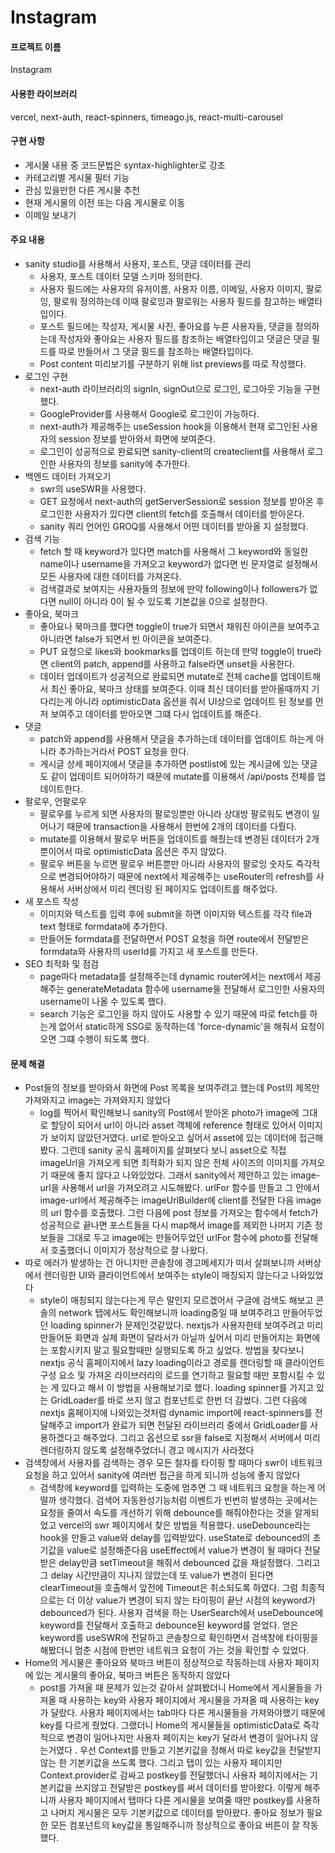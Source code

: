 # Instagram
#### 프로젝트 이름
Instagram

#### 사용한 라이브러리
vercel, next-auth, react-spinners, timeago.js, react-multi-carousel

#### 구현 사항
* 게시물 내용 중 코드문법은 syntax-highlighter로 강조
* 카테고리별 게시물 필터 기능
* 관심 있을만한 다른 게시물 추천
* 현재 게시물의 이전 또는 다음 게시물로 이동
* 이메일 보내기
 
#### 주요 내용
* sanity studio를 사용해서 사용자, 포스트, 댓글 데이터를 관리
  * 사용자, 포스트 데이터 모델 스키마 정의한다.
  * 사용자 필드에는 사용자의 유저이름, 사용자 이름, 이메일, 사용자 이미지, 팔로잉, 팔로워 정의하는데 이때 팔로잉과 팔로워는 사용자 필드를 참고하는 배열타입이다.
  * 포스트 필드에는 작성자, 게시물 사진, 좋아요를 누른 사용자들, 댓글을 정의하는데 작성자와 좋아요는 사용자 필드를 참조하는 배열타입이고 댓글은 댓글 필드를 따로 만들어서 그 댓글 필드를 참조하는 배열타입이다.
  * Post content 미리보기를 구분하기 위해 list previews를 따로 작성했다.
* 로그인 구현
  * next-auth 라이브러리의 signIn, signOut으로 로그인, 로그아웃 기능을 구현했다.
  * GoogleProvider를 사용해서 Google로 로그인이 가능하다.
  * next-auth가 제공해주는 useSession hook을 이용해서 현재 로그인된 사용자의 session 정보를 받아와서 화면에 보여준다.
  * 로그인이 성공적으로 완료되면 sanity-client의 createclient를 사용해서 로그인한 사용자의 정보를 sanity에 추가한다.
* 백엔드 데이터 가져오기
  * swr의 useSWR을 사용했다.
  * GET 요청에서 next-auth의 getServerSession로 session 정보를 받아온 후 로그인한 사용자가 있다면 client의 fetch를 호출해서 데이터를 받아온다.
  * sanity 쿼리 언어인 GROQ를 사용해서 어떤 데이터를 받아올 지 설정했다.
* 검색 기능
  * fetch 할 때 keyword가 있다면 match를 사용해서 그 keyword와 동일한 name이나 username을 가져오고 keyword가 없다면 빈 문자열로 설정해서 모든 사용자에 대한 데이터를 가져온다.
  * 검색결과로 보여지는 사용자들의 정보에 만약 following이나 followers가 없다면 null이 아니라 0이 될 수 있도록 기본값을 0으로 설정한다.
* 좋아요, 북마크
  * 좋아요나 북마크를 했다면 toggle이 true가 되면서 채워진 아이콘을 보여주고 아니라면 false가 되면서 빈 아이콘을 보여준다.
  * PUT 요청으로 likes와 bookmarks를 업데이트 하는데 만약 toggle이 true라면 client의 patch, append를 사용하고 false라면 unset을 사용한다.
  * 데이터 업데이트가 성공적으로 완료되면 mutate로 전체 cache를 업데이트해서 최신 좋아요, 북마크 상태를 보여준다. 이때 최신 데이터를 받아올때까지 기다리는게 아니라 optimisticData 옵션을 줘서 UI상으로 업데이트 된 정보를 먼저 보여주고 데이터를 받아오면 그떄 다시 업데이트를 해준다.
* 댓글
  * patch와 append를 사용해서 댓글을 추가하는데 데이터를 업데이트 하는게 아니라 추가하는거라서 POST 요청을 한다.
  * 게시글 상세 페이지에서 댓글을 추가하면 postlist에 있는 게시글에 있는 댓글도 같이 업데이트 되어야하기 때문에 mutate를 이용해서 /api/posts 전체를 업데이트한다.
* 팔로우, 언팔로우
  * 팔로우를 누르게 되면 사용자의 팔로잉뿐만 아니라 상대방 팔로워도 변경이 일어나기 때문에 transaction을 사용해서 한번에 2개의 데이터를 다뤘다.
  * mutate를 이용해서 팔로우 버튼을 업데이트를 해줬는데 변경된 데이터가 2개 뿐이어서 따로 optimisticData 옵션은 주지 않았다.
  * 팔로우 버튼을 누르면 팔로우 버튼뿐만 아니라 사용자의 팔로잉 숫자도 즉각적으로 변경되어야하기 때문에 next에서 제공해주는 useRouter의 refresh를 사용해서 서버상에서 미리 렌더링 된 페이지도 업데이트를 해주었다.
* 새 포스트 작성
  * 이미지와 텍스트를 입력 후에 submit을 하면 이미지와 텍스트를 각각 file과 text 형태로 formdata에 추가한다.
  * 만들어둔 formdata를 전달하면서 POST 요청을 하면 route에서 전달받은 formdata와 사용자의 userId를 가지고 새 포스트를 만든다.
* SEO 최적화 및 점검
  * page마다 metadata를 설정해주는데 dynamic router에서는 next에서 제공해주는 generateMetadata 함수에 username을 전달해서 로그인한 사용자의 username이 나올 수 있도록 했다.
  * search 기능은 로그인을 하지 않아도 사용할 수 있기 때문에 따로 fetch를 하는게 없어서 static하게 SSG로 동작하는데 'force-dynamic'을 해줘서 요청이 오면 그떄 수행이 되도록 했다.

#### 문제 해결
* Post들의 정보를 받아와서 화면에 Post 목록을 보여주려고 했는데 Post의 제목만 가져와지고 image는 가져와지지 않았다
  * log를 찍어서 확인해보니 sanity의 Post에서 받아온 photo가 image에 그대로 할당이 되어서 url이 아니라 asset 객체에 reference 형태로 있어서 이미지가 보이지 않았던거였다. url로 받아오고 싶어서 asset에 있는 데이터에 접근해봤다. 그런데 sanity 공식 홈페이지를 살펴보다 보니 asset으로 직접 imageUrl을 가져오게 되면 최적화가 되지 않은 전체 사이즈의 이미지를 가져오기 때문에 좋지 않다고 나와있었다. 그래서 sanity에서 제안하고 있는 image-url을 사용해서 url을 가져오려고 시도해봤다. urlFor 함수를 만들고 그 안에서 image-url에서 제공해주는 imageUrlBuilder에 client를 전달한 다음 image의 url 함수를 호출했다. 그런 다음에 post 정보를 가져오는 함수에서 fetch가 성공적으로 끝나면 포스트들을 다시 map해서 image를 제외한 나머지 기존 정보들을 그대로 두고 image에는 만들어두었던 urlFor 함수에 photo를 전달해서 호출했더니 이미지가 정상적으로 잘 나왔다.
* 따로 에러가 발생하는 건 아니지만 콘솔창에 경고메세지가 떠서 살펴보니까 서버상에서 렌더링한 UI와 클라이언트에서 보여주는 style이 매칭되지 않는다고 나와있었다
  * style이 매칭되지 않는다는게 무슨 말인지 모르겠어서 구글에 검색도 해보고 콘솔의 network 탭에서도 확인해보니까 loading중일 때 보여주려고 만들어두었던 loading spinner가 문제인것같았다. nextjs가 사용자한테 보여주려고 미리 만들어둔 화면과 실제 화면이 달라서가 아닐까 싶어서 미리 만들어지는 화면에는 포함시키지 말고 필요할때만 실행되도록 하고 싶었다. 방법을 찾다보니 nextjs 공식 홈페이지에서 lazy loading이라고 경로를 렌더링할 때 클라이언트 구성 요소 및 가져온 라이브러리의 로드를 연기하고 필요할 때만 포함시킬 수 있는 게 있다고 해서 이 방법을 사용해보기로 했다. loading spinner를 가지고 있는 GridLoader를 바로 쓰지 않고 컴포넌트로 한번 더 감쌌다. 그런 다음에 nextjs 홈페이지에 나와있는것처럼 dynamic import에 react-spinners를 전달해주고 import가 완료가 되면 전달된 라이브러리 중에서 GridLoader를 사용하겠다고 해주었다. 그리고 옵션으로 ssr을 false로 지정해서 서버에서 미리 렌더링하지 않도록 설정해주었더니 경고 메시지가 사라졌다
* 검색창에서 사용자를 검색하는 경우 모든 철자를 타이핑 할 때마다 swr이 네트워크 요청을 하고 있어서 sanity에 여러번 접근을 하게 되니까 성능에 좋지 않았다
  * 검색창에 keyword를 입력하는 도중에 멈추면 그 때 네트워크 요청을 하는게 어떨까 생각했다. 검색어 자동완성기능처럼 이벤트가 빈번히 발생하는 곳에서는 요청을 줄여서 속도를 개선하기 위해 debounce를 해줘야한다는 것을 알게되었고 vercel의 swr 페이지에서 찾은 방법을 적용했다. useDebounce라는 hook을 만들고 value와 delay를 입력받았다. useState로 debounced의 초기값을 value로 설정해준다음 useEffect에서 value가 변경이 될 때마다 전달받은 delay만큼 setTimeout을 해줘서 debounced 값을 재설정했다. 그리고 그 delay 시간만큼이 지나지 않았는데 또 value가 변경이 된다면 clearTimeout을 호출해서 앞전에 Timeout은 취소되도록 하였다. 그럼 최종적으로는 더 이상 value가 변경이 되지 않는 타이핑이 끝난 시점의 keyword가 debounced가 된다. 사용자 검색을 하는 UserSearch에서 useDebounce에 keyword를 전달해서 호출하고 debounce된 keyword를 얻었다. 얻은 keyword를 useSWR에 전달하고 콘솔창으로 확인하면서 검색창에 타이핑을 해봤더니 멈춘 시점에 한번만 네트워크 요청이 가는 것을 확인할 수 있었다.
* Home의 게시물은 좋아요와 북마크 버튼이 정상적으로 작동하는데 사용자 페이지에 있는 게시물의 좋아요, 북마크 버튼은 동작하지 않았다
  * post를 가져올 때 문제가 있는것 같아서 살펴봤더니 Home에서 게시물들을 가져올 때 사용하는 key와 사용자 페이지에서 게시물을 가져올 때 사용하는 key가 달랐다. 사용자 페이지에서는 tab마다 다른 게시물들을 가져와야했기 때문에 key를 다르게 줬었다. 그랬더니 Home의 게시물들을 optimisticData로 즉각적으로 변경이 일어나지만 사용자 페이지는 key가 달라서 변경이 일어나지 않는거였다 . 우선 Context를 만들고 기본키값을 정해서 따로 key값을 전달받지 않는 한 기본키값을 쓰도록 했다. 그리고 탭이 있는 사용자 페이지만 Context.provider로 감싸고 postkey를 전달했더니 사용자 페이지에서는 기본키값을 쓰지않고 전달받은 postkey를 써서 데이터를 받아왔다. 이렇게 해주니까 사용자 페이지에서 탭마다 다른 게시물을 보여줄 때만 postkey를 사용하고 나머지 게시물은 모두 기본키값으로 데이터를 받아왔다. 좋아요 정보가 필요한 모든 컴포넌트의 key값을 통일해주니까 정상적으로 좋아요 버튼이 잘 작동했다.
